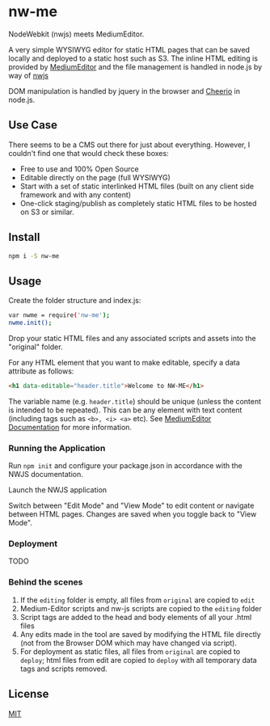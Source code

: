# nw-me
NodeWebkit (nwjs) meets MediumEditor.

A very simple WYSIWYG editor for static HTML pages that can be saved locally and deployed to a static host such as S3.
The inline HTML editing is provided by [MediumEditor](https://github.com/yabwe/medium-editor) and the file management is handled in node.js
by way of [nwjs](https://github.com/nwjs/nw.js)

DOM manipulation is handled by jquery in the browser and [Cheerio](https://github.com/cheeriojs/cheerio) in node.js.

## Use Case

There seems to be a CMS out there for just about everything. However, I couldn't find one that would check these boxes:
* Free to use and 100% Open Source
* Editable directly on the page (full WYSIWYG)
* Start with a set of static interlinked HTML files (built on any client side framework and with any content)
* One-click staging/publish as completely static HTML files to be hosted on S3 or similar.

## Install

```bash
npm i -S nw-me
```

## Usage

Create the folder structure and index.js:
```bash
var nwme = require('nw-me');
nwme.init();
```

Drop your static HTML files and any associated scripts and assets into the "original" folder.

For any HTML element that you want to make editable, specify a data attribute as follows:

```html
<h1 data-editable="header.title">Welcome to NW-ME</h1>
```

The variable name (e.g. `header.title`) should be unique (unless the content is intended to be repeated). This can be any element with text content (including tags such as `<b>, <i> <a>` etc). See [MediumEditor Documentation](https://github.com/yabwe/medium-editor) for more information.

### Running the Application

Run `npm init` and configure your package.json in accordance with the NWJS documentation.

Launch the NWJS application

Switch between "Edit Mode" and "View Mode" to edit content or navigate between HTML pages. Changes are saved when you toggle back to "View Mode".

### Deployment
TODO

### Behind the scenes

1. If the `editing` folder is empty, all files from `original` are copied to `edit`
2. Medium-Editor scripts and nw-js scripts are copied to the `editing` folder
3. Script tags are added to the head and body elements of all your .html files
4. Any edits made in the tool are saved by modifying the HTML file directly (not from the Browser DOM which may have changed via script).
5. For deployment as static files, all files from `original` are copied to `deploy`; html files from edit are copied to `deploy` with all temporary data tags and scripts removed.

## License

[MIT](https://opensource.org/licenses/MIT)
